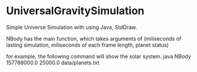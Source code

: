 # UniversalGravitySimulation
Simple Universe Simulation with using Java, StdDraw.

NBody has the main function, which takes arguments of (miliseconds of lasting simulation, miliseconds of each frame length, planet status)

for example, the following command will show the solar system.
java NBody 157788000.0 25000.0 data/planets.txt
